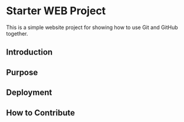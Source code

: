 # Starter WEB Project
This is a simple website project for 
showing how to use Git and GitHub together.

## Introduction
## Purpose 
## Deployment
## How to Contribute

